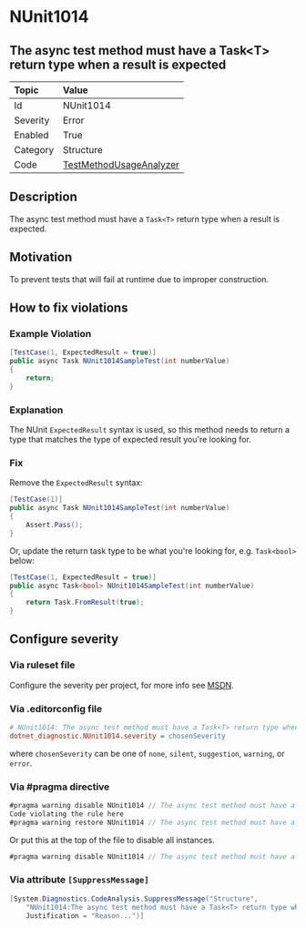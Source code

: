 # NUnit1014

## The async test method must have a Task\<T> return type when a result is expected

| Topic    | Value
| :--      | :--
| Id       | NUnit1014
| Severity | Error
| Enabled  | True
| Category | Structure
| Code     | [TestMethodUsageAnalyzer](https://github.com/nunit/nunit.analyzers/blob/4.4.0/src/nunit.analyzers/TestMethodUsage/TestMethodUsageAnalyzer.cs)

## Description

The async test method must have a `Task<T>` return type when a result is expected.

## Motivation

To prevent tests that will fail at runtime due to improper construction.

## How to fix violations

### Example Violation

```csharp
[TestCase(1, ExpectedResult = true)]
public async Task NUnit1014SampleTest(int numberValue)
{
    return;
}
```

### Explanation

The NUnit `ExpectedResult` syntax is used, so this method needs to return a type that matches the type of expected
result you're looking for.

### Fix

Remove the `ExpectedResult` syntax:

```csharp
[TestCase(1)]
public async Task NUnit1014SampleTest(int numberValue)
{
    Assert.Pass();
}
```

Or, update the return task type to be what you're looking for, e.g. `Task<bool>` below:

```csharp
[TestCase(1, ExpectedResult = true)]
public async Task<bool> NUnit1014SampleTest(int numberValue)
{
    return Task.FromResult(true);
}
```

<!-- start generated config severity -->
## Configure severity

### Via ruleset file

Configure the severity per project, for more info see
[MSDN](https://learn.microsoft.com/en-us/visualstudio/code-quality/using-rule-sets-to-group-code-analysis-rules?view=vs-2022).

### Via .editorconfig file

```ini
# NUnit1014: The async test method must have a Task<T> return type when a result is expected
dotnet_diagnostic.NUnit1014.severity = chosenSeverity
```

where `chosenSeverity` can be one of `none`, `silent`, `suggestion`, `warning`, or `error`.

### Via #pragma directive

```csharp
#pragma warning disable NUnit1014 // The async test method must have a Task<T> return type when a result is expected
Code violating the rule here
#pragma warning restore NUnit1014 // The async test method must have a Task<T> return type when a result is expected
```

Or put this at the top of the file to disable all instances.

```csharp
#pragma warning disable NUnit1014 // The async test method must have a Task<T> return type when a result is expected
```

### Via attribute `[SuppressMessage]`

```csharp
[System.Diagnostics.CodeAnalysis.SuppressMessage("Structure",
    "NUnit1014:The async test method must have a Task<T> return type when a result is expected",
    Justification = "Reason...")]
```
<!-- end generated config severity -->
